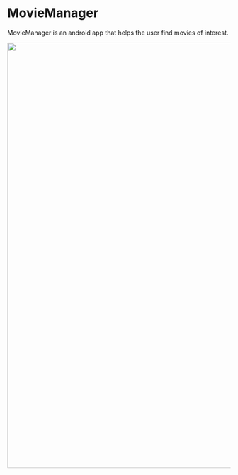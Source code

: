 # MovieManager

MovieManager is an android app that helps the user find movies of interest.


  <img width="540" height="960" src="(https://github.com/bottarnB/MovieManager/blob/master/demoImage.jpg">

